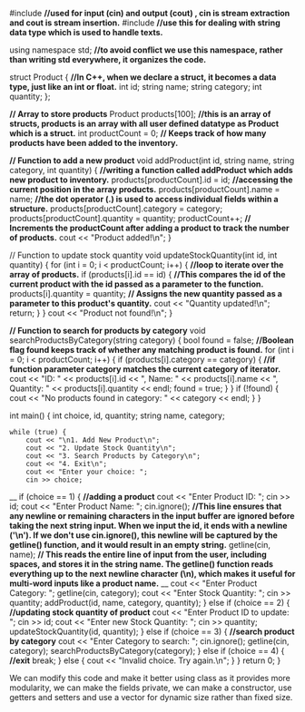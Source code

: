 #include <iostream>    **//used for input (cin) and output (cout) , cin is stream extraction and cout is stream insertion.**
#include <string>      **//use this for dealing with string data type which is used to handle texts.**
 
using namespace std;   **//to avoid conflict we use this namespace, rather than writing std everywhere, it organizes the code.**

struct Product {    **//In C++, when we declare a struct, it becomes a data type, just like an int or float.**
    int id;
    string name;
    string category;
    int quantity;
};

**// Array to store products**
Product products[100];    **//this is an array of structs, products is an array with all user defined datatype as Product which is a struct.**
int productCount = 0;   **// Keeps track of how many products have been added to the inventory.**

**// Function to add a new product**
void addProduct(int id, string name, string category, int quantity) {  **//writing a function called addProduct which adds new product to inventory.**
    products[productCount].id = id;     **//accessing the current position in the array products.**
    products[productCount].name = name;  **//the dot operator (.) is used to access individual fields within a structure.** 
    products[productCount].category = category;
    products[productCount].quantity = quantity;
    productCount++;      **// Increments the productCount after adding a product to track the number of products.**
    cout << "Product added!\n";
}

// Function to update stock quantity
void updateStockQuantity(int id, int quantity) {
    for (int i = 0; i < productCount; i++) {   **//loop to iterate over the array of products.**
        if (products[i].id == id) {        **//This compares the id of the current product with the id passed as a parameter to the function.**
            products[i].quantity = quantity;  **// Assigns the new quantity passed as a parameter to this product's quantity.**
            cout << "Quantity updated!\n";
            return;
        }
    }
    cout << "Product not found!\n";
}

**// Function to search for products by category**
void searchProductsByCategory(string category) {
    bool found = false;  **//Boolean flag found keeps track of whether any matching product is found.**
    for (int i = 0; i < productCount; i++) {
        if (products[i].category == category) { **//if function parameter category matches the current category of iterator.**
            cout << "ID: " << products[i].id << ", Name: " << products[i].name << ", Quantity: " << products[i].quantity << endl;
            found = true;
        }
    }
    if (!found) {
        cout << "No products found in category: " << category << endl;
    }
}

int main() {
    int choice, id, quantity;
    string name, category;

    while (true) {
        cout << "\n1. Add New Product\n";
        cout << "2. Update Stock Quantity\n";
        cout << "3. Search Products by Category\n";
        cout << "4. Exit\n";
        cout << "Enter your choice: ";
        cin >> choice;
__
        if (choice == 1) {   **//adding a product**
            cout << "Enter Product ID: ";
            cin >> id;
            cout << "Enter Product Name: ";
            cin.ignore();  **//This line ensures that any newline or remaining characters in the input buffer are ignored before taking the next string input. When we input the id, it ends with a newline ('\n'). If we don't use cin.ignore(), this newline will be captured by the getline() function, and it would result in an empty string.**
            getline(cin, name); **// This reads the entire line of input from the user, including spaces, and stores it in the string name. The getline() function reads everything up to the next newline character (\n), which makes it useful for multi-word inputs like a product name.**
__
            cout << "Enter Product Category: ";
            getline(cin, category);
            cout << "Enter Stock Quantity: ";
            cin >> quantity;
            addProduct(id, name, category, quantity);
        } else if (choice == 2) {  **//updating stock quantity of product**
            cout << "Enter Product ID to update: ";
            cin >> id;
            cout << "Enter new Stock Quantity: ";
            cin >> quantity;
            updateStockQuantity(id, quantity);
        } else if (choice == 3) {  **//search product by category**
            cout << "Enter Category to search: ";
            cin.ignore();
            getline(cin, category);
            searchProductsByCategory(category);
        } else if (choice == 4) {   **//exit** 
            break;
        } else {
            cout << "Invalid choice. Try again.\n";
        }
    }
     return 0;
}

We can modify this code and make it better using class as it provides more modularity, we can make the fields private, we can make a constructor, use getters and setters and use a vector for dynamic size rather than fixed size.

